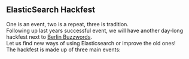 ## ElasticSearch Hackfest

One is an event, two is a repeat, three is tradition.  
Following up last years successful event, we will have
another day-long hackfest next to
[Berlin Buzzwords](http://berlinbuzzwords.de/).  
Let us find new ways of using Elasticsearch or improve the old ones!  
The hackfest is made up of three main events:
